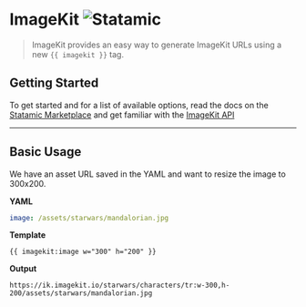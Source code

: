 # ImageKit ![Statamic](https://img.shields.io/badge/statamic-2.10-blue.svg?style=flat-square)
> ImageKit provides an easy way to generate ImageKit URLs using a new `{{ imagekit }}` tag.

## Getting Started
To get started and for a list of available options, read the docs on the [Statamic Marketplace](https://statamic.com/marketplace/addons/imagekit/v1/docs) and get familiar with the [ImageKit API](https://docs.imagekit.io/features/image-transformations)

***

## Basic Usage
We have an asset URL saved in the YAML and want to resize the image to 300x200.

**YAML**
```yaml
image: /assets/starwars/mandalorian.jpg
```

**Template**
```template
{{ imagekit:image w="300" h="200" }}
```

**Output**
```output
https://ik.imagekit.io/starwars/characters/tr:w-300,h-200/assets/starwars/mandalorian.jpg
```
